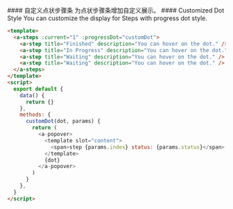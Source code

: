 <cn>
#### 自定义点状步骤条
为点状步骤条增加自定义展示。
</cn>

<us>
#### Customized Dot Style
You can customize the display for Steps with progress dot style.
</us>

```html
<template>
  <a-steps :current="1" :progressDot="customDot">
    <a-step title="Finished" description="You can hover on the dot." />
    <a-step title="In Progress" description="You can hover on the dot." />
    <a-step title="Waiting" description="You can hover on the dot." />
    <a-step title="Waiting" description="You can hover on the dot." />
  </a-steps>
</template>
<script>
  export default {
    data() {
      return {}
    },
    methods: {
      customDot(dot, params) {
        return (
          <a-popover>
            <template slot="content">
              <span>step {params.index} status: {params.status}</span>
            </template>
            {dot}
          </a-popover>
        )
      }
    },
  }
</script>
```
